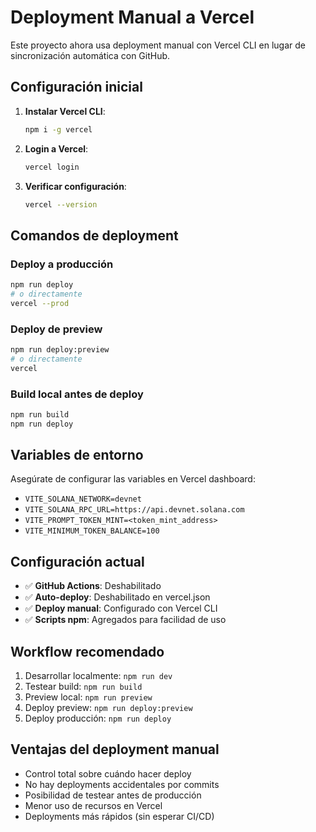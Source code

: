 # Deployment Manual a Vercel

Este proyecto ahora usa deployment manual con Vercel CLI en lugar de sincronización automática con GitHub.

## Configuración inicial

1. **Instalar Vercel CLI**:
   ```bash
   npm i -g vercel
   ```

2. **Login a Vercel**:
   ```bash
   vercel login
   ```

3. **Verificar configuración**:
   ```bash
   vercel --version
   ```

## Comandos de deployment

### Deploy a producción
```bash
npm run deploy
# o directamente
vercel --prod
```

### Deploy de preview
```bash
npm run deploy:preview
# o directamente
vercel
```

### Build local antes de deploy
```bash
npm run build
npm run deploy
```

## Variables de entorno

Asegúrate de configurar las variables en Vercel dashboard:

- `VITE_SOLANA_NETWORK=devnet`
- `VITE_SOLANA_RPC_URL=https://api.devnet.solana.com`
- `VITE_PROMPT_TOKEN_MINT=<token_mint_address>`
- `VITE_MINIMUM_TOKEN_BALANCE=100`

## Configuración actual

- ✅ **GitHub Actions**: Deshabilitado
- ✅ **Auto-deploy**: Deshabilitado en vercel.json
- ✅ **Deploy manual**: Configurado con Vercel CLI
- ✅ **Scripts npm**: Agregados para facilidad de uso

## Workflow recomendado

1. Desarrollar localmente: `npm run dev`
2. Testear build: `npm run build`
3. Preview local: `npm run preview`
4. Deploy preview: `npm run deploy:preview`
5. Deploy producción: `npm run deploy`

## Ventajas del deployment manual

- Control total sobre cuándo hacer deploy
- No hay deployments accidentales por commits
- Posibilidad de testear antes de producción
- Menor uso de recursos en Vercel
- Deployments más rápidos (sin esperar CI/CD)
